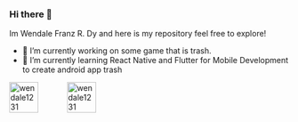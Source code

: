 ### Hi there 👋


<!-- **wendale1231/wendale1231** is a ✨ _special_ ✨ repository because its `README.md` (this file) appears on your GitHub profile. -->

Im Wendale Franz R. Dy and here is my repository feel free to explore! 


- 🔭 I’m currently working on some game that is trash.
- 🌱 I’m currently learning React Native and Flutter for Mobile Development to create android app trash
<!-- - 🤔 I’m looking for help with someone who can help me. :) -->
<!-- - ⚡ Fun fact: im dumb -->

<div style="display: inline-flex">
  <img style="width: 50%" src="https://github-readme-stats.vercel.app/api/top-langs/?username=wendale1231&layout=compact&hide=html" alt="wendale1231" />
  <img style="width: 50%" src="https://github-readme-stats.vercel.app/api?username=wendale1231&show_icons=true" alt="wendale1231" />
</div>
